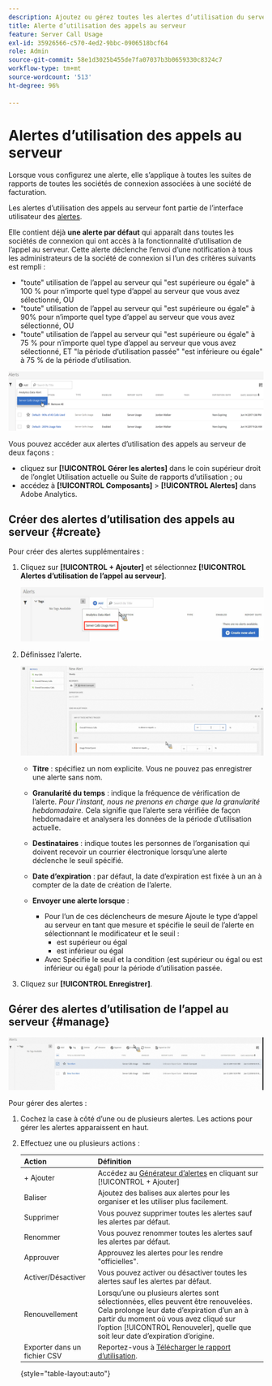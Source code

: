 ```yaml
---
description: Ajoutez ou gérez toutes les alertes d’utilisation du serveur. Lorsque vous configurez une alerte, elle s’applique à toutes les suites de rapports de toutes les sociétés de connexion associées à une société de facturation.
title: Alerte d’utilisation des appels au serveur
feature: Server Call Usage
exl-id: 35926566-c570-4ed2-9bbc-0906518bcf64
role: Admin
source-git-commit: 58e1d3025b455de7fa07037b3b0659330c8324c7
workflow-type: tm+mt
source-wordcount: '513'
ht-degree: 96%

---
```


# Alertes d’utilisation des appels au serveur

Lorsque vous configurez une alerte, elle s’applique à toutes les suites de rapports de toutes les sociétés de connexion associées à une société de facturation.

Les alertes d’utilisation des appels au serveur font partie de l’interface utilisateur des [alertes](/help/analyze/analysis-workspace/c-intelligent-alerts/alert-manager.md).

Elle contient déjà **une alerte par défaut** qui apparaît dans toutes les sociétés de connexion qui ont accès à la fonctionnalité d’utilisation de l’appel au serveur. Cette alerte déclenche l’envoi d’une notification à tous les administrateurs de la société de connexion si l’un des critères suivants est rempli :

* &quot;toute&quot; utilisation de l’appel au serveur qui &quot;est supérieure ou égale&quot; à 100 % pour n’importe quel type d’appel au serveur que vous avez sélectionné, OU
* &quot;toute&quot; utilisation de l’appel au serveur qui &quot;est supérieure ou égale&quot; à 90% pour n’importe quel type d’appel au serveur que vous avez sélectionné, OU
* &quot;toute&quot; utilisation de l’appel au serveur qui &quot;est supérieure ou égale&quot; à 75 % pour n’importe quel type d’appel au serveur que vous avez sélectionné, ET &quot;la période d’utilisation passée&quot; &quot;est inférieure ou égale&quot; à 75 % de la période d’utilisation.

![](/help/admin/admin/c-server-call-usage/assets/alerts.png)

Vous pouvez accéder aux alertes d’utilisation des appels au serveur de deux façons :

* cliquez sur **[!UICONTROL Gérer les alertes]** dans le coin supérieur droit de l’onglet Utilisation actuelle ou Suite de rapports d’utilisation ; ou
* accédez à **[!UICONTROL Composants]** > **[!UICONTROL Alertes]** dans Adobe Analytics.

## Créer des alertes d’utilisation des appels au serveur {#create}

Pour créer des alertes supplémentaires :

1. Cliquez sur **[!UICONTROL + Ajouter]** et sélectionnez **[!UICONTROL Alertes d’utilisation de l’appel au serveur]**.

   ![](/help/admin/admin/c-server-call-usage/assets/server_call_alert.png)

1. Définissez l’alerte.

   ![](/help/admin/admin/c-server-call-usage/assets/sc_alert.png)

   * **Titre** : spécifiez un nom explicite. Vous ne pouvez pas enregistrer une alerte sans nom.
   * **Granularité du temps** : indique la fréquence de vérification de l’alerte. *Pour l’instant, nous ne prenons en charge que la granularité hebdomadaire.* Cela signifie que l’alerte sera vérifiée de façon hebdomadaire et analysera les données de la période d’utilisation actuelle.
   * **Destinataires** : indique toutes les personnes de l’organisation qui doivent recevoir un courrier électronique lorsqu’une alerte déclenche le seuil spécifié.
   * **Date d’expiration** : par défaut, la date d’expiration est fixée à un an à compter de la date de création de l’alerte.
   * **Envoyer une alerte lorsque** :

      * Pour l’un de ces déclencheurs de mesure
Ajoute le type d’appel au serveur en tant que mesure et spécifie le seuil de l’alerte en sélectionnant le modificateur et le seuil :
         * est supérieur ou égal
         * est inférieur ou égal
      * Avec
Spécifie le seuil et la condition (est supérieur ou égal ou est inférieur ou égal) pour la période d’utilisation passée.

1. Cliquez sur **[!UICONTROL Enregistrer]**.

## Gérer des alertes d’utilisation de l’appel au serveur {#manage}

![](/help/admin/admin/c-server-call-usage/assets/alert_mgmt.png)

Pour gérer des alertes :

1. Cochez la case à côté d’une ou de plusieurs alertes. Les actions pour gérer les alertes apparaissent en haut.
1. Effectuez une ou plusieurs actions :

   | Action | Définition |
   |--- |--- |
   | + Ajouter | Accédez au [Générateur d’alertes](/help/admin/admin/c-server-call-usage/scu-alerts.md) en cliquant sur [!UICONTROL + Ajouter] |
   | Baliser | Ajoutez des balises aux alertes pour les organiser et les utiliser plus facilement. |
   | Supprimer | Vous pouvez supprimer toutes les alertes sauf les alertes par défaut. |
   | Renommer | Vous pouvez renommer toutes les alertes sauf les alertes par défaut. |
   | Approuver | Approuvez les alertes pour les rendre &quot;officielles&quot;. |
   | Activer/Désactiver | Vous pouvez activer ou désactiver toutes les alertes sauf les alertes par défaut. |
   | Renouvellement | Lorsqu’une ou plusieurs alertes sont sélectionnées, elles peuvent être renouvelées. Cela prolonge leur date d’expiration d’un an à partir du moment où vous avez cliqué sur l’option [!UICONTROL Renouveler], quelle que soit leur date d’expiration d’origine. |
   | Exporter dans un fichier CSV | Reportez-vous à [Télécharger le rapport d’utilisation](/help/admin/admin/c-server-call-usage/report-suite-usage.md). |

   {style="table-layout:auto"}
